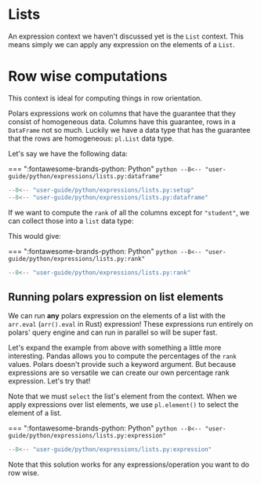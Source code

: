 # Lists

An expression context we haven't discussed yet is the `List` context. This means simply we can apply any expression on the elements of a `List`.

# Row wise computations

This context is ideal for computing things in row orientation.

Polars expressions work on columns that have the guarantee that they consist of homogeneous data.
Columns have this guarantee, rows in a `DataFrame` not so much.
Luckily we have a data type that has the guarantee that the rows are homogeneous: `pl.List` data type.

Let's say we have the following data:

=== ":fontawesome-brands-python: Python"
    ``` python
    --8<-- "user-guide/python/expressions/lists.py:dataframe"
    ```

```python exec="on" result="text" session="user-guide/lists"
--8<-- "user-guide/python/expressions/lists.py:setup"
--8<-- "user-guide/python/expressions/lists.py:dataframe"
```


If we want to compute the `rank` of all the columns except for `"student"`, we can collect those into a `list` data type:

This would give:

=== ":fontawesome-brands-python: Python"
    ``` python
    --8<-- "user-guide/python/expressions/lists.py:rank"
    ```

```python exec="on" result="text" session="user-guide/lists"
--8<-- "user-guide/python/expressions/lists.py:rank"
```

## Running polars expression on list elements

We can run **any** polars expression on the elements of a list with the `arr.eval` (`arr().eval` in Rust) expression! These expressions run entirely on polars' query engine and can run in parallel so will be super fast.

Let's expand the example from above with something a little more interesting. Pandas allows you to compute the percentages of the `rank` values. Polars doesn't provide such a keyword argument. But because expressions are so versatile we can create our own percentage rank expression. Let's try that!

Note that we must `select` the list's element from the context. When we apply expressions over list elements, we use `pl.element()` to select the element of a list.

=== ":fontawesome-brands-python: Python"
    ``` python
    --8<-- "user-guide/python/expressions/lists.py:expression"
    ```

```python exec="on" result="text" session="user-guide/lists"
--8<-- "user-guide/python/expressions/lists.py:expression"
```

Note that this solution works for any expressions/operation you want to do row wise.